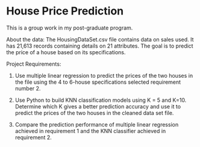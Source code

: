 # House Price Prediction
This is a group work in my post-graduate program.

About the data: The HousingDataSet.csv file contains data on sales used. It has 21,613 records containing details on 21 attributes. The goal is to predict the price of a house based on its specifications.

Project Requirements:

  1. Use multiple linear regression to predict the prices of the two houses in the file using the 4 to 6-house specifications selected requirement number 2.
  
  2. Use Python to build KNN classification models using K = 5 and K=10. Determine which K gives a better prediction accuracy and use it to predict the prices of the two houses in the cleaned data set file.
  
  3. Compare the prediction performance of multiple linear regression achieved in requirement 1 and the KNN classifier achieved in requirement 2.
  


